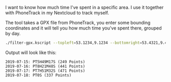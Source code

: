 I want to know how much time I've spent in a specific area.
I use it together with PhoneTrack in my Nextcloud to track myself.

The tool takes a GPX file from PhoneTrack, you enter some bounding coordinates
and it will tell you how much time you've spent there, grouped by day.

```bash
./filter-gpx.kscript --topleft=53.1234,9.1234 --bottomright=53.4321,9.4321
```

Output will look like this:

```
2019-07-15: PT5H49M17S (249 Points)
2019-07-16: PT8H21M48S (441 Points)
2019-07-17: PT7H51M32S (471 Points)
2019-07-18: PT0S (337 Points)
```
